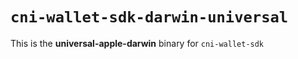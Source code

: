 # `cni-wallet-sdk-darwin-universal`

This is the **universal-apple-darwin** binary for `cni-wallet-sdk`
